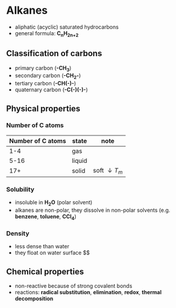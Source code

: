 # Alkanes
- aliphatic (acyclic) saturated hydrocarbons
- general formula: **C<sub>n</sub>H<sub>2n+2</sub>**

## Classification of carbons
- primary carbon (**-CH<sub>3</sub>**)
- secondary carbon (**-CH<sub>2</sub>-**)
- tertiary carbon (**-CH(-)-**)
- quaternary carbon (**-C(-)(-)-**)


## Physical properties
### Number of C atoms
| Number of C atoms | state | note
|-------------------|-------| ----|
| 1-4               | gas   | 
| 5-16              | liquid|
| 17+               | solid | soft $↓T_m$

### Solubility
- insoluble in **H<sub>2</sub>O** (polar solvent)
- alkanes are non-polar, they dissolve in non-polar solvents (e.g. **benzene**, **toluene**, **CCl<sub>4</sub>**)

### Density
- less dense than water
- they float on water surface $\$

## Chemical properties
- non-reactive because of strong covalent bonds
- reactions: **radical substitution**, **elimination**, **redox**, **thermal decomposition**